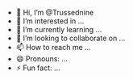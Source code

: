 - 👋 Hi, I’m @Trussednine
- 👀 I’m interested in ...
- 🌱 I’m currently learning ...
- 💞️ I’m looking to collaborate on ...
- 📫 How to reach me ...
- 😄 Pronouns: ...
- ⚡ Fun fact: ...

<!---
Trussednine/Trussednine is a ✨ special ✨ repository because its `README.md` (this file) appears on your GitHub profile.
You can click the Preview link to take a look at your changes.
--->

